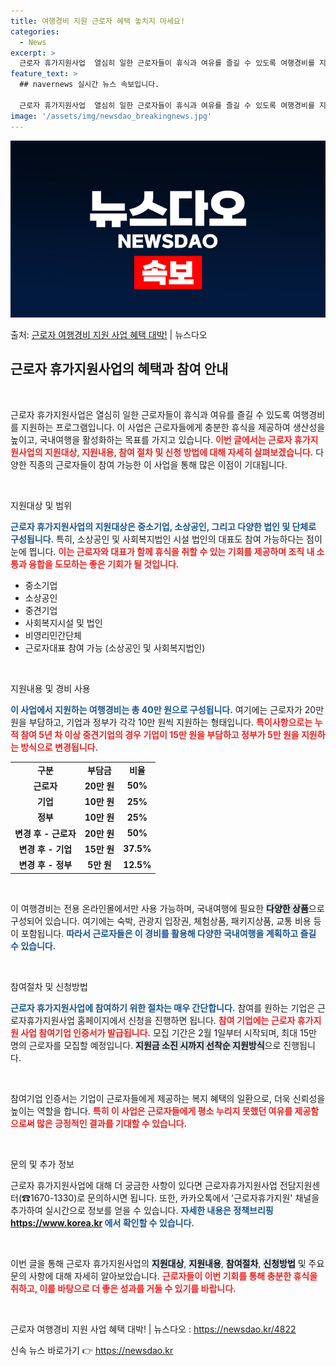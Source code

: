 ```yaml
---
title: 여행경비 지원 근로자 혜택 놓치지 마세요!
categories:
  - News
excerpt: >
  근로자 휴가지원사업  열심히 일한 근로자들이 휴식과 여유를 즐길 수 있도록 여행경비를 지원하는 근로자 휴가지…
feature_text: >
  ## navernews 실시간 뉴스 속보입니다.

  근로자 휴가지원사업  열심히 일한 근로자들이 휴식과 여유를 즐길 수 있도록 여행경비를 지원하는 근로자 휴가지…
image: '/assets/img/newsdao_breakingnews.jpg'
---
```


![뉴스다오 속보](/assets/img/newsdao_breakingnews.jpg)

<p>출처: <a href="https://newsdao.kr/4822" rel="dofollow">근로자 여행경비 지원 사업 혜택 대박!</a> | 뉴스다오</p>

<h2 data-ke-size="size26">근로자 휴가지원사업의 혜택과 참여 안내</h2>

<p data-ke-size="size16">&nbsp;</p>

근로자 휴가지원사업은 열심히 일한 근로자들이 휴식과 여유를 즐길 수 있도록 여행경비를 지원하는 프로그램입니다. 이 사업은 근로자들에게 충분한 휴식을 제공하여 생산성을 높이고, 국내여행을 활성화하는 목표를 가지고 있습니다. <b><span style="color: #ee2323;">이번 글에서는 근로자 휴가지원사업의 지원대상, 지원내용, 참여 절차 및 신청 방법에 대해 자세히 살펴보겠습니다.</span></b> 다양한 직종의 근로자들이 참여 가능한 이 사업을 통해 많은 이점이 기대됩니다. 

<p data-ke-size="size16">&nbsp;</p>

지원대상 및 범위

<b><span style="color: #1a5490;">근로자 휴가지원사업의 지원대상은 중소기업, 소상공인, 그리고 다양한 법인 및 단체로 구성됩니다.</span></b> 특히, 소상공인 및 사회복지법인 시설 법인의 대표도 참여 가능하다는 점이 눈에 띕니다. <b><span style="color: #ee2323;">이는 근로자와 대표가 함께 휴식을 취할 수 있는 기회를 제공하며 조직 내 소통과 융합을 도모하는 좋은 기회가 될 것입니다.</span></b>

<ul>
  <li>중소기업</li>
  <li>소상공인</li>
  <li>중견기업</li>
  <li>사회복지시설 및 법인</li>
  <li>비영리민간단체</li>
  <li>근로자대표 참여 가능 (소상공인 및 사회복지법인)</li>
</ul>

<p data-ke-size="size16">&nbsp;</p>

지원내용 및 경비 사용 

<b><span style="color: #1a5490;">이 사업에서 지원하는 여행경비는 총 40만 원으로 구성됩니다.</span></b> 여기에는 근로자가 20만 원을 부담하고, 기업과 정부가 각각 10만 원씩 지원하는 형태입니다. <b><span style="color: #ee2323;">특이사항으로는 누적 참여 5년 차 이상 중견기업의 경우 기업이 15만 원을 부담하고 정부가 5만 원을 지원하는 방식으로 변경됩니다.</span></b>

<table style="width: 100%; border-collapse: collapse;">
  <tr>
    <td style="text-align: center; height: 17px;"><b>구분</b></td>
    <td style="text-align: center; height: 17px;"><b>부담금</b></td>
    <td style="text-align: center; height: 17px;"><b>비율</b></td>
  </tr>
  <tr>
    <td style="text-align: center; height: 17px;"><b>근로자</b></td>
    <td style="text-align: center; height: 17px;"><b>20만 원</b></td>
    <td style="text-align: center; height: 17px;"><b>50%</b></td>
  </tr>
  <tr>
    <td style="text-align: center; height: 17px;"><b>기업</b></td>
    <td style="text-align: center; height: 17px;"><b>10만 원</b></td>
    <td style="text-align: center; height: 17px;"><b>25%</b></td>
  </tr>
  <tr>
    <td style="text-align: center; height: 17px;"><b>정부</b></td>
    <td style="text-align: center; height: 17px;"><b>10만 원</b></td>
    <td style="text-align: center; height: 17px;"><b>25%</b></td>
  </tr>
  <tr>
    <td style="text-align: center; height: 17px;"><b>변경 후 - 근로자</b></td>
    <td style="text-align: center; height: 17px;"><b>20만 원</b></td>
    <td style="text-align: center; height: 17px;"><b>50%</b></td>
  </tr>
  <tr>
    <td style="text-align: center; height: 17px;"><b>변경 후 - 기업</b></td>
    <td style="text-align: center; height: 17px;"><b>15만 원</b></td>
    <td style="text-align: center; height: 17px;"><b>37.5%</b></td>
  </tr>
  <tr>
    <td style="text-align: center; height: 17px;"><b>변경 후 - 정부</b></td>
    <td style="text-align: center; height: 17px;"><b>5만 원</b></td>
    <td style="text-align: center; height: 17px;"><b>12.5%</b></td>
  </tr>
</table>

<p data-ke-size="size16">&nbsp;</p>

이 여행경비는 전용 온라인몰에서만 사용 가능하며, 국내여행에 필요한 <b><span style="background-color: #21538527;">다양한 상품</span></b>으로 구성되어 있습니다. 여기에는 숙박, 관광지 입장권, 체험상품, 패키지상품, 교통 비용 등이 포함됩니다. <b><span style="color: #1a5490;">따라서 근로자들은 이 경비를 활용해 다양한 국내여행을 계획하고 즐길 수 있습니다.</span></b>

<p data-ke-size="size16">&nbsp;</p>

참여절차 및 신청방법

<b><span style="color: #1a5490;">근로자 휴가지원사업에 참여하기 위한 절차는 매우 간단합니다.</span></b> 참여를 원하는 기업은 근로자휴가지원사업 홈페이지에서 신청을 진행하면 됩니다. <b><span style="color: #ee2323;">참여 기업에는 근로자 휴가지원 사업 참여기업 인증서가 발급됩니다.</span></b> 모집 기간은 2월 1일부터 시작되며, 최대 15만 명의 근로자를 모집할 예정입니다. <b><span style="background-color: #21538527;">지원금 소진 시까지 선착순 지원방식</span></b>으로 진행됩니다.

<p data-ke-size="size16">&nbsp;</p>

참여기업 인증서는 기업이 근로자들에게 제공하는 복지 혜택의 일환으로, 더욱 신뢰성을 높이는 역할을 합니다. <b><span style="color: #ee2323;">특히 이 사업은 근로자들에게 평소 누리지 못했던 여유를 제공함으로써 많은 긍정적인 결과를 기대할 수 있습니다.</span></b>

<p data-ke-size="size16">&nbsp;</p>

문의 및 추가 정보

근로자 휴가지원사업에 대해 더 궁금한 사항이 있다면 근로자휴가지원사업 전담지원센터(☎1670-1330)로 문의하시면 됩니다. 또한, 카카오톡에서 '근로자휴가지원' 채널을 추가하여 실시간으로 정보를 얻을 수 있습니다. <b><span style="color: #1a5490;">자세한 내용은 정책브리핑 https://www.korea.kr 에서 확인할 수 있습니다.</span></b>

<p data-ke-size="size16">&nbsp;</p>

이번 글을 통해 근로자 휴가지원사업의 <b><span style="background-color: #21538527;">지원대상</span></b>, <b><span style="background-color: #21538527;">지원내용</span></b>, <b><span style="background-color: #21538527;">참여절차</span></b>, <b><span style="background-color: #21538527;">신청방법</span></b> 및 주요 문의 사항에 대해 자세히 알아보았습니다. <b><span style="color: #ee2323;">근로자들이 이번 기회를 통해 충분한 휴식을 취하고, 이를 바탕으로 더 좋은 성과를 거둘 수 있기를 바랍니다.</span></b>

<p data-ke-size="size16">&nbsp;</p>

근로자 여행경비 지원 사업 혜택 대박! | 뉴스다오  : <a href="https://newsdao.kr/4822">https://newsdao.kr/4822</a> 

신속 뉴스 바로가기 👉 <a href="https://newsdao.kr" rel="dofollow">https://newsdao.kr</a>


